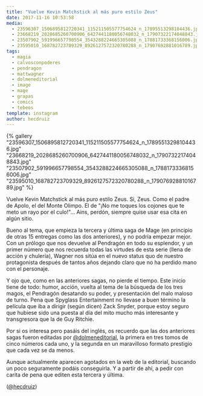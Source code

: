 ```yaml
---
title: "Vuelve Kevin Matchstick al más puro estilo Zeus"
date: 2017-11-16 10:53:58
media: 
  - 23596307_1506895812720341_115211505577754624_n_17895513298104436.jpg
  - 23668219_2028685260700906_6427441180056748032_n_17907322174048843.jpg
  - 23507902_591996657798554_3543288224665305088_n_17881733368156006.jpg
  - 23595010_168782723709329_8926127572320780288_n_17907692881016789.jpg
tags: 
  - magia
  - calvosconpoderes
  - pendragon
  - mattwagner
  - dolmeneditorial
  - image
  - mage
  - grapas
  - comics
  - tebeos
template: instagram
author: hecdruiz
---
```


{% gallery "23596307_1506895812720341_115211505577754624_n_17895513298104436.jpg" "23668219_2028685260700906_6427441180056748032_n_17907322174048843.jpg" "23507902_591996657798554_3543288224665305088_n_17881733368156006.jpg" "23595010_168782723709329_8926127572320780288_n_17907692881016789.jpg" %}

Vuelve Kevin Matchstick al más puro estilo Zeus. Si, Zeus. Como el padre de Apolo, el del Monte Olimpo. El de "¡No me toques los cojones que te meto un rayo por el culo!"... Ains, perdón, siempre quise usar esa cita en algún sitio.

Bueno al tema, que empieza la tercera y última saga de Mage (en principio de otras 15 entregas como las dos anteriores), y no podría empezar mejor. Con un prólogo que nos devuelve al Pendragón en todo su esplendor, y un primer número que nos recuerda todas las virtudes de esta serie (llena de acción y chulería), Wagner nos sitúa en el nuevo status quo de nuestro protagonista después de tantos años dejando claro que no ha perdido mano con el personaje.

Y ojo que, como en las anteriores sagas, no pierde el tiempo. Este inicio tiene de todo: humor, acción, vuelta al tema de la búsqueda de los tres magos, el Pendragón desatando su poder, y presentación del malo maloso de turno.
Pena que Spyglass Entertainment no llevase a buen término la película que iba a dirigir (según dicen) Zack Snyder, porque estoy seguro que hubiese sido una puesta al día del mito mucho más interesante y transgresora que la de Guy Ritchie.

Por si os interesa pero pasáis del inglés, os recuerdo que las dos anteriores sagas fueron editadas por [@dolmeneditorial](https://instagram.com/dolmeneditorial), la primera en tres tomos de cinco números cada uno, y la segunda en un maravilloso formato prestigio que cada vez se da menos.

Aunque actualmente aparecen agotados en la web de la editorial, buscando un poco seguramente podáis conseguirla. Y a partir de ahí, a pedir con carita de pena que editen esta tercera y última.

([@hecdruiz](https://instagram.com/hecdruiz))
